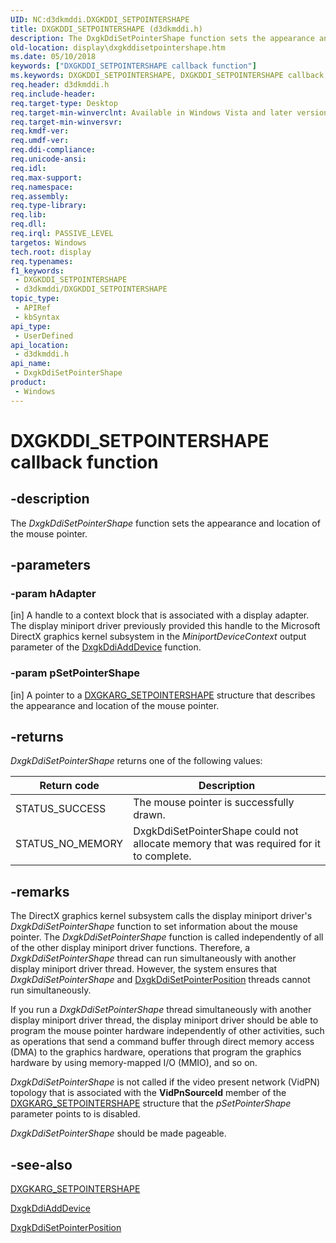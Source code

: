 ```yaml
---
UID: NC:d3dkmddi.DXGKDDI_SETPOINTERSHAPE
title: DXGKDDI_SETPOINTERSHAPE (d3dkmddi.h)
description: The DxgkDdiSetPointerShape function sets the appearance and location of the mouse pointer.
old-location: display\dxgkddisetpointershape.htm
ms.date: 05/10/2018
keywords: ["DXGKDDI_SETPOINTERSHAPE callback function"]
ms.keywords: DXGKDDI_SETPOINTERSHAPE, DXGKDDI_SETPOINTERSHAPE callback, DmFunctions_39ac69a2-f8dc-4704-b5ab-d57d83685071.xml, DxgkDdiSetPointerShape, DxgkDdiSetPointerShape callback function [Display Devices], d3dkmddi/DxgkDdiSetPointerShape, display.dxgkddisetpointershape
req.header: d3dkmddi.h
req.include-header: 
req.target-type: Desktop
req.target-min-winverclnt: Available in Windows Vista and later versions of the Windows operating systems.
req.target-min-winversvr: 
req.kmdf-ver: 
req.umdf-ver: 
req.ddi-compliance: 
req.unicode-ansi: 
req.idl: 
req.max-support: 
req.namespace: 
req.assembly: 
req.type-library: 
req.lib: 
req.dll: 
req.irql: PASSIVE_LEVEL
targetos: Windows
tech.root: display
req.typenames: 
f1_keywords:
 - DXGKDDI_SETPOINTERSHAPE
 - d3dkmddi/DXGKDDI_SETPOINTERSHAPE
topic_type:
 - APIRef
 - kbSyntax
api_type:
 - UserDefined
api_location:
 - d3dkmddi.h
api_name:
 - DxgkDdiSetPointerShape
product:
 - Windows
---
```


# DXGKDDI_SETPOINTERSHAPE callback function


## -description

The <i>DxgkDdiSetPointerShape</i> function sets the appearance and location of the mouse pointer.

## -parameters

### -param hAdapter

[in] A handle to a context block that is associated with a display adapter. The display miniport driver previously provided this handle to the Microsoft DirectX graphics kernel subsystem in the <i>MiniportDeviceContext</i> output parameter of the <a href="/windows-hardware/drivers/ddi/dispmprt/nc-dispmprt-dxgkddi_add_device">DxgkDdiAddDevice</a> function.

### -param pSetPointerShape

[in] A pointer to a <a href="/windows-hardware/drivers/ddi/d3dkmddi/ns-d3dkmddi-_dxgkarg_setpointershape">DXGKARG_SETPOINTERSHAPE</a> structure that describes the appearance and location of the mouse pointer.

## -returns

<i>DxgkDdiSetPointerShape</i> returns one of the following values:

|Return code|Description|
|--- |--- |
|STATUS_SUCCESS|The mouse pointer is successfully drawn.|
|STATUS_NO_MEMORY|DxgkDdiSetPointerShape could not allocate memory that was required for it to complete.|

## -remarks

The DirectX graphics kernel subsystem calls the display miniport driver's <i>DxgkDdiSetPointerShape</i> function to set information about the mouse pointer. The <i>DxgkDdiSetPointerShape</i> function is called independently of all of the other display miniport driver functions. Therefore, a <i>DxgkDdiSetPointerShape</i> thread can run simultaneously with another display miniport driver thread. However, the system ensures that <i>DxgkDdiSetPointerShape</i> and <a href="/windows-hardware/drivers/ddi/d3dkmddi/nc-d3dkmddi-dxgkddi_setpointerposition">DxgkDdiSetPointerPosition</a> threads cannot run simultaneously. 

If you run a <i>DxgkDdiSetPointerShape</i> thread simultaneously with another display miniport driver thread, the display miniport driver should be able to program the mouse pointer hardware independently of other activities, such as operations that send a command buffer through direct memory access (DMA) to the graphics hardware, operations that program the graphics hardware by using memory-mapped I/O (MMIO), and so on.

<i>DxgkDdiSetPointerShape</i> is not called if the video present network (VidPN) topology that is associated with the <b>VidPnSourceId</b> member of the <a href="/windows-hardware/drivers/ddi/d3dkmddi/ns-d3dkmddi-_dxgkarg_setpointershape">DXGKARG_SETPOINTERSHAPE</a> structure that the <i>pSetPointerShape</i> parameter points to is disabled.

<i>DxgkDdiSetPointerShape</i> should be made pageable.

## -see-also

<a href="/windows-hardware/drivers/ddi/d3dkmddi/ns-d3dkmddi-_dxgkarg_setpointershape">DXGKARG_SETPOINTERSHAPE</a>



<a href="/windows-hardware/drivers/ddi/dispmprt/nc-dispmprt-dxgkddi_add_device">DxgkDdiAddDevice</a>



<a href="/windows-hardware/drivers/ddi/d3dkmddi/nc-d3dkmddi-dxgkddi_setpointerposition">DxgkDdiSetPointerPosition</a>

